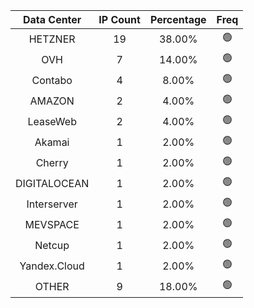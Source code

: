 | Data Center | IP Count | Percentage | Freq |
|:------------:|:--------:|:-----------:|:-----:|
| HETZNER | 19 | 38.00% | 🟢 |
| OVH | 7 | 14.00% | 🟢 |
| Contabo | 4 | 8.00% | 🟢 |
| AMAZON | 2 | 4.00% | 🟢 |
| LeaseWeb | 2 | 4.00% | 🟢 |
| Akamai | 1 | 2.00% | 🟢 |
| Cherry | 1 | 2.00% | 🟢 |
| DIGITALOCEAN | 1 | 2.00% | 🟢 |
| Interserver | 1 | 2.00% | 🟢 |
| MEVSPACE | 1 | 2.00% | 🟢 |
| Netcup | 1 | 2.00% | 🟢 |
| Yandex.Cloud | 1 | 2.00% | 🟢 |
| OTHER | 9 | 18.00% | 🟢 |